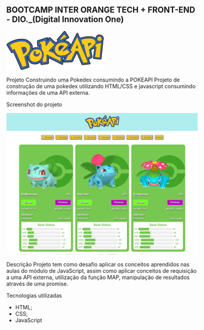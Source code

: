 ## BOOTCAMP INTER ORANGE TECH + FRONT-END - DIO._(Digital Innovation One)

![Screenshot](./assets/images/pokeapi_256.png)

 Projeto Construindo uma Pokedex consumindo a POKEAPI
Projeto de construção de uma pokedex utilizando HTML/CSS e javascript consumindo informações de uma API externa.

Screenshot do projeto

![Screenshot](./assets/images/desktop-preview-01.jpg)

Descrição
Projeto tem como desafio aplicar os conceitos aprendidos nas aulas do módulo de JavaScript, assim como aplicar conceitos de requisição a uma API externa, utilização da função MAP, manipulação de resultados através de uma promise.

Tecnologias utilizadas
- HTML;
- CSS;
- JavaScript


